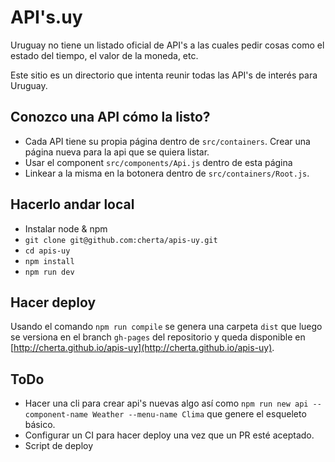 # API's.uy

Uruguay no tiene un listado oficial de API's a las cuales pedir cosas como el
estado del tiempo, el valor de la moneda, etc.

Este sitio es un directorio que intenta reunir todas las API's de interés para
Uruguay.

## Conozco una API cómo la listo?

* Cada API tiene su propia página dentro de `src/containers`. Crear una página nueva para la api que se quiera listar.
* Usar el component `src/components/Api.js` dentro de esta página
* Linkear a la misma en la botonera dentro de `src/containers/Root.js`.

## Hacerlo andar local

* Instalar node & npm
* `git clone git@github.com:cherta/apis-uy.git`
* `cd apis-uy`
* `npm install`
* `npm run dev`

## Hacer deploy

Usando el comando `npm run compile` se genera una carpeta `dist` que luego se
versiona en el branch `gh-pages` del repositorio y queda disponible en [http://cherta.github.io/apis-uy](http://cherta.github.io/apis-uy).

## ToDo

* Hacer una cli para crear api's nuevas algo así como
`npm run new api --component-name Weather --menu-name Clima` que genere el
esqueleto básico.
* Configurar un CI para hacer deploy una vez que un PR esté aceptado.
* Script de deploy
